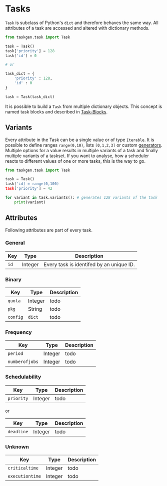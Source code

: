 # Tasks

`Task` is subclass of Python's `dict` and therefore behaves the same way. All
attributes of a task are accessed and altered with dictionary methods. 

```Python
from taskgen.task import Task

task = Task()
task['priority'] = 128
task['id'] = 0

# or

task_dict = {
    'priority' : 128,
    'id' : 0
}

task = Task(task_dict)
```

It is possible to build a `Task` from multiple dictionary objects. This concept
is named task blocks and described in [Task-Blocks](./blocks.md).

## Variants

Every attribute in the Task can be a single value or of type `Iterable`. It is
possible to define ranges `range(0,10)`, lists `[0,1,2,3]` or custom
[generators](https://wiki.python.org/moin/Generators). Multiple options for a
value results in multiple variants of a task and finally multiple variants of a
taskset. If you want to analyse, how a scheduler reacts to different values of
one or more tasks, this is the way to go.

```Python
from taskgen.task import Task

task = Task()
task['id] = range(0,100)
task['priority'] = 42

for variant in task.variants(): # generates 128 variants of the task
    print(variant)
```

## Attributes

Following attributes are part of every task.

### General

| Key | Type | Description |
| --- | --- | --- |
| `id` | Integer | Every task is identifed by an unique ID. |

### Binary

| Key | Type | Description |
| --- | --- | --- |
| `quota` | Integer | todo |
| `pkg` | String | todo |
| `config` | `dict` | todo |

### Frequency

| Key | Type | Description |
| --- | --- | --- |
| `period` | Integer | todo |
| `numberofjobs` | Integer | todo |

### Schedulability

| Key | Type | Description |
| --- | --- | --- |
| `priority` | Integer | todo |

or

| Key | Type | Description |
| --- | --- | --- |
| `deadline` | Integer | todo |

### Unknown

| Key | Type | Description |
| --- | --- | --- |
| `criticaltime` | Integer | todo |
| `executiontime` | Integer | todo |



